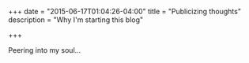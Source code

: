 +++
date = "2015-06-17T01:04:26-04:00"
title = "Publicizing thoughts"
description = "Why I'm starting this blog"

+++

Peering into my soul...

